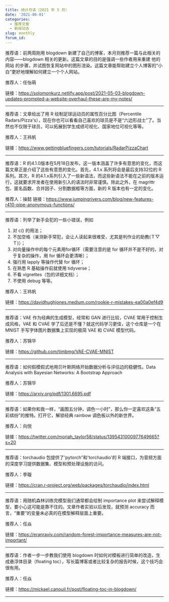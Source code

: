 ```yaml
---
title: 统计月读（2021 年 5 月）
date: '2021-06-01'
categories:
  - 推荐文章
  - 新闻动态
slug: monthly
forum_id: 
---
```


推荐语：前两周刚用 blogdown 新建了自己的博客，本月则推荐一篇与此相关的内容——blogdown 相关的更新。这篇文章的目的是强调一些作者用来重建 他的网站 的步骤，并试图恢复网站中的图形渲染。这篇文章能帮助建立个人博客的“小白”更好地理解如何建立一个个人网站。

推荐人：任怡萌

链接：https://solomonkurz.netlify.app/post/2021-05-03-blogdown-updates-prompted-a-website-overhaul-these-are-my-notes/

---

推荐语：文章给出了用 R 绘制足球运动员的属性百分比图（Percentile Radars/Pizza's），现在你也可以看看自己喜欢的球员是不是“六边形战士”了。当然也不仅限于球员，可以拓展到学生成绩可视化、国家地位可视化等等。

推荐人：王祎帆

链接：https://www.gettingbluefingers.com/tutorials/RadarPizzaChart

---

推荐语：R 的4.1.0版本在5月18日发布，这一版本涵盖了许多有意思的变化，而这篇文章正是介绍了这些有意思的变化。首先，4.1.x 系列将会是最后支持32位的 R 系列。其次，R 的4.1.x系列引入了一些新语法，而这些新语法不能在之前的版本运行，这就要求开发者在使用新引入的语法时非常谨慎。除此之外，在 magrittr 包、匿名函数、合并因子、分割数据框等方面，新的 R 版本也有一定的变化。

推荐人：操懿
链接：https://www.jumpingrivers.com/blog/new-features-r410-pipe-anonymous-functions/

---

推荐语：列举了新手会犯的一些小错误，例如
1. 对 c() 的用法；
2. 不加空格（亲测新手常犯，会让人读起来很难受，尤其是判作业的助教(Ｔ▽Ｔ)）；
3. 对向量操作中的每个元素用for循环（需要注意的是 for 循环并不是不好的，对于复杂的操作，用 for 循环会更清晰）；
4. 强行用 lapply 等操作代替 for 循环；
5. 在熟悉 R 基础操作前就使用 tidyverse；
6. 不看 vignettes（包的详细文档）；
7. 不使用 debug 等等。

推荐人：王祎帆

链接：https://davidhughjones.medium.com/rookie-r-mistakes-ea00a0ef4d9

---

推荐语：VAE 作为经典的生成模型，经常和 GAN 进行比较，CVAE 常用于控制生成风格，VAE 和 CVAE 学了后还是不懂？就这代码学习更佳，这个仓库是一个在 MNIST 手写字体图片数据集上实现的极简 VAE 和 CVAE 模型代码。

推荐人：苏锦华

链接：https://github.com/timbmg/VAE-CVAE-MNIST

---

推荐语：如何假模假式地用贝叶斯网络开始数据分析与评估边的稳健性。Data Analysis with Bayesian Networks: A Bootstrap Approach

推荐人：苏锦华

链接：https://arxiv.org/pdf/1301.6695.pdf

---

推荐语：如果你和我一样，“画图五分钟，调色一小时”，那么你一定喜欢这条“五彩缤纷”的推特。打开它，解锁经典 rainbow 调色板以外的新世界。

推荐人：向悦

链接：https://twitter.com/moriah_taylor58/status/1395431000977649665?s=20

---

推荐语：torchaudio 包提供了'pytorch”和'torchaudio'的 R 端接口，为音频方面的深度学习提供数据集、模型和预处理设施的访问。

推荐人：李璇

链接：https://cran.r-project.org/web/packages/torchaudio/index.html

---

推荐语：用随机森林训练完模型我们通常都会绘制 importance plot 来尝试解释模型，要小心这可能是靠不住的。文章作者实验以后发现，就预测 accuracy 而言，“重要”的变量未必真的在模型解释层面上重要。

推荐人：任焱

链接：https://eranraviv.com/random-forest-importance-measures-are-not-important/

---

推荐语：作者一步一步教我们使用 blogdown 时如何对模板进行简单的改造，生成悬浮体目录（floating toc），写长篇博客或者比较复杂的报告时候，这个技巧会很有用。

推荐人：任焱

链接：https://mickael.canouil.fr/post/floating-toc-in-blogdown/

---